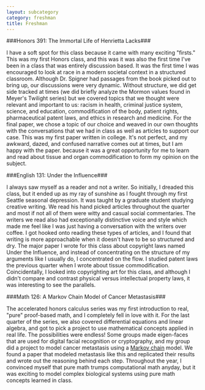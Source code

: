 ```yaml
---
layout: subcategory
category: freshman
title: Freshman
---
```


###Honors 391: The Immortal Life of Henrietta Lacks###

I have a soft spot for this class because it came with many exciting "firsts." This was my first Honors class, and this was it was also the first time I've been in a class that was entirely discussion based. It was the first time I was encouraged to look at race in a modern societal context in a structured classroom. Although Dr. Spigner had passages from the book picked out to bring up, our discussions were very dynamic. Without structure, we did get side tracked at times (we did briefly analyze the Mormon values found in Meyer's Twilight series) but we covered topics that we thought were relevant and important to us: racism in health, criminal justice system, science, and education, commodification of the body, patient rights, pharmaceutical patent laws, and ethics in research and medicine. For the final paper, we chose a topic of our choice and weaved in our own thoughts with the conversations that we had in class as well as articles to support our case. This was my first paper written in college. It's not perfect, and my awkward, dazed, and confused narrative comes out at times, but I am happy with the paper. because it was a great opportunity for me to learn and read about tissue and organ commodification to form my opinion on the subject. 

###English 131: Under the Influence###

I always saw myself as a reader and not a writer. So initially, I dreaded this class, but it ended up as my ray of sunshine as I fought through my first Seattle seasonal depression. It was taught by a graduate student studying creative writing. We read his hand picked articles throughout the quarter and most if not all of them were witty and casual social commentaries. The writers we read also had exceptionally distinctive voice and style which made me feel like I was just having a conversation with the writers over coffee. I got hooked onto reading these types of articles, and I found that writing is more approachable when it doesn't have to be so structured and dry. The major paper I wrote for this class about copyright laws named Under the Influence, and instead of concentrating on the structure of my arguments like I usually do, I concentrated on the flow. I studied patent laws the previous quarter when I wrote about tissue commodification. Coincidentally, I looked into copyrighting art for this class, and although I didn't compare and contrast physical versus intellectual property laws, it was interesting to see the parallels. 

###Math 126: A Markov Chain Model of Cancer Metastasis###

The accelerated honors calculus series was my first introduction to real, "pure" proof-based math, and I completely fell in love with it. For the last quarter of the series, we also covered differential equations and linear algebra, and got to pick a project to use mathematical concepts applied in real life. The possibilities were endless! Some groups made eigen-faces that are used for digital facial recognition or cryptography, and my group did a project to model cancer metastasis using a [Markov chain](http://setosa.io.blog/2014/7/26/markov-chains/index.html) model. We found a paper that modeled metastasis like this and replicated their results and wrote out the reasoning behind each step. Throughout the year, I convinced myself that pure math trumps computational math anyday, but it was exciting to model complex biological systems using pure math concepts learned in class. 